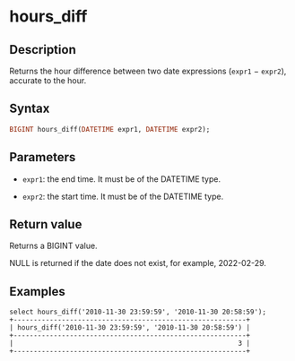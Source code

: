 # hours_diff

## Description

Returns the hour difference between two date expressions (`expr1` − `expr2`), accurate to the hour.

## Syntax

```Haskell
BIGINT hours_diff(DATETIME expr1, DATETIME expr2);
```

## Parameters

- `expr1`: the end time. It must be of the DATETIME type.

- `expr2`: the start time. It must be of the DATETIME type.

## Return value

Returns a BIGINT value.

NULL is returned if the date does not exist, for example, 2022-02-29.

## Examples

```Plain
select hours_diff('2010-11-30 23:59:59', '2010-11-30 20:58:59');
+----------------------------------------------------------+
| hours_diff('2010-11-30 23:59:59', '2010-11-30 20:58:59') |
+----------------------------------------------------------+
|                                                        3 |
+----------------------------------------------------------+
```
